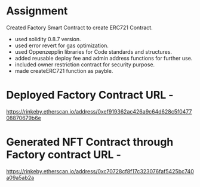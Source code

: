 # Assignment

Created Factory Smart Contract to create ERC721 Contract.
- used solidity 0.8.7 version.
- used error revert for gas optimization.
- used Oppenzepplin libraries for Code standards and structures.
- added reusable deploy fee and admin address functions for further use.
- included owner restriction contract for security purpose.
- made createERC721 function as payble.

# Deployed Factory Contract URL - 
https://rinkeby.etherscan.io/address/0xef919362ac426a9c64d628c5f047708870679b6e

# Generated NFT Contract through Factory contract URL -
https://rinkeby.etherscan.io/address/0xc70728cf8f17c323076faf5425bc740a09a5ab2a
